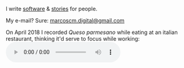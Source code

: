 I write [software](https://github.com/MarcosCobena) &
[stories](https://medium.com/@MarcosCobena) for people.

My e-mail? Sure:
[marcoscm.digital@gmail.com](mailto:marcoscm.digital@gmail.com)

On April 2018 I recorded *Queso parmesano* while eating at an italian restaurant, thinking it'd serve to focus while working:
<audio controls loop>
  <source src="items/documents/QuesoParmesano.mp3" type="audio/mpeg">
(Sorry, your browser doesn't support embedding audio.)
</audio>